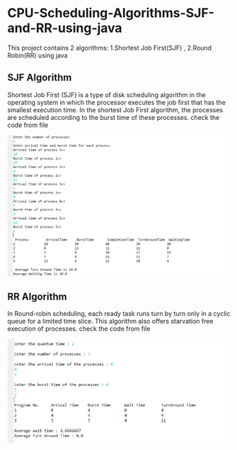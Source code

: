 # CPU-Scheduling-Algorithms-SJF-and-RR-using-java

This project contains 2 algorithms: 1.Shortest Job First(SJF) , 2.Round Robin(RR) using java

## SJF Algorithm
Shortest Job First (SJF) is a type of disk scheduling algorithm in the operating system in which the processor executes the job first that has the smallest execution time. In the shortest Job First algorithm, the processes are scheduled according to the burst time of these processes.
check the code from <a href="https://github.com/ranwaasala/CPU-Scheduling-Algorithms-SJF-and-RR-using-java/blob/main/src/algorithm/SJF.java"> </a> file

![My_Image](SJF.png)

## RR Algorithm
In Round-robin scheduling, each ready task runs turn by turn only in a cyclic queue for a limited time slice. This algorithm also offers starvation free execution of processes.
check the code from <a href=""> </a> file

![My_Image](RR.png)
